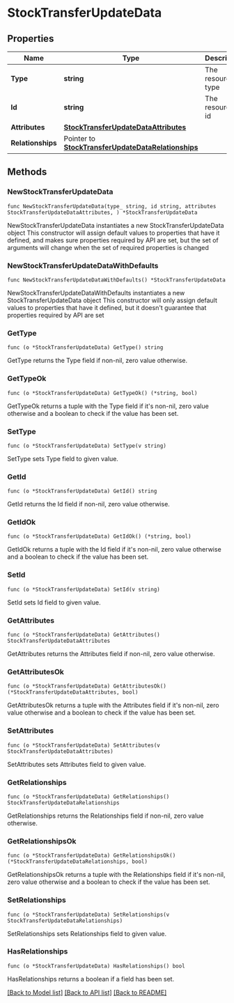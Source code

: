 # StockTransferUpdateData

## Properties

Name | Type | Description | Notes
------------ | ------------- | ------------- | -------------
**Type** | **string** | The resource&#39;s type | [default to "stock_transfers"]
**Id** | **string** | The resource&#39;s id | 
**Attributes** | [**StockTransferUpdateDataAttributes**](StockTransferUpdateDataAttributes.md) |  | 
**Relationships** | Pointer to [**StockTransferUpdateDataRelationships**](StockTransferUpdateDataRelationships.md) |  | [optional] 

## Methods

### NewStockTransferUpdateData

`func NewStockTransferUpdateData(type_ string, id string, attributes StockTransferUpdateDataAttributes, ) *StockTransferUpdateData`

NewStockTransferUpdateData instantiates a new StockTransferUpdateData object
This constructor will assign default values to properties that have it defined,
and makes sure properties required by API are set, but the set of arguments
will change when the set of required properties is changed

### NewStockTransferUpdateDataWithDefaults

`func NewStockTransferUpdateDataWithDefaults() *StockTransferUpdateData`

NewStockTransferUpdateDataWithDefaults instantiates a new StockTransferUpdateData object
This constructor will only assign default values to properties that have it defined,
but it doesn't guarantee that properties required by API are set

### GetType

`func (o *StockTransferUpdateData) GetType() string`

GetType returns the Type field if non-nil, zero value otherwise.

### GetTypeOk

`func (o *StockTransferUpdateData) GetTypeOk() (*string, bool)`

GetTypeOk returns a tuple with the Type field if it's non-nil, zero value otherwise
and a boolean to check if the value has been set.

### SetType

`func (o *StockTransferUpdateData) SetType(v string)`

SetType sets Type field to given value.


### GetId

`func (o *StockTransferUpdateData) GetId() string`

GetId returns the Id field if non-nil, zero value otherwise.

### GetIdOk

`func (o *StockTransferUpdateData) GetIdOk() (*string, bool)`

GetIdOk returns a tuple with the Id field if it's non-nil, zero value otherwise
and a boolean to check if the value has been set.

### SetId

`func (o *StockTransferUpdateData) SetId(v string)`

SetId sets Id field to given value.


### GetAttributes

`func (o *StockTransferUpdateData) GetAttributes() StockTransferUpdateDataAttributes`

GetAttributes returns the Attributes field if non-nil, zero value otherwise.

### GetAttributesOk

`func (o *StockTransferUpdateData) GetAttributesOk() (*StockTransferUpdateDataAttributes, bool)`

GetAttributesOk returns a tuple with the Attributes field if it's non-nil, zero value otherwise
and a boolean to check if the value has been set.

### SetAttributes

`func (o *StockTransferUpdateData) SetAttributes(v StockTransferUpdateDataAttributes)`

SetAttributes sets Attributes field to given value.


### GetRelationships

`func (o *StockTransferUpdateData) GetRelationships() StockTransferUpdateDataRelationships`

GetRelationships returns the Relationships field if non-nil, zero value otherwise.

### GetRelationshipsOk

`func (o *StockTransferUpdateData) GetRelationshipsOk() (*StockTransferUpdateDataRelationships, bool)`

GetRelationshipsOk returns a tuple with the Relationships field if it's non-nil, zero value otherwise
and a boolean to check if the value has been set.

### SetRelationships

`func (o *StockTransferUpdateData) SetRelationships(v StockTransferUpdateDataRelationships)`

SetRelationships sets Relationships field to given value.

### HasRelationships

`func (o *StockTransferUpdateData) HasRelationships() bool`

HasRelationships returns a boolean if a field has been set.


[[Back to Model list]](../README.md#documentation-for-models) [[Back to API list]](../README.md#documentation-for-api-endpoints) [[Back to README]](../README.md)


